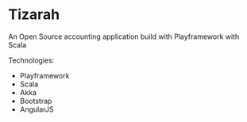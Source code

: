 # Tizarah
An Open Source accounting application build with Playframework with Scala

Technologies:
- Playframework
- Scala
- Akka
- Bootstrap
- AngularJS

